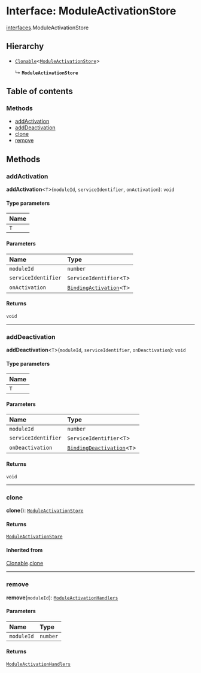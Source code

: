 # Interface: ModuleActivationStore

[interfaces](/en/auto-docs/editor/modules/interfaces.md).ModuleActivationStore

## Hierarchy

* [`Clonable`](/en/auto-docs/editor/interfaces/interfaces.Clonable.md)<[`ModuleActivationStore`](/en/auto-docs/editor/interfaces/interfaces.ModuleActivationStore.md)>

  ↳ **`ModuleActivationStore`**

## Table of contents

### Methods

* [addActivation](/en/auto-docs/editor/interfaces/interfaces.ModuleActivationStore.md#addactivation)
* [addDeactivation](/en/auto-docs/editor/interfaces/interfaces.ModuleActivationStore.md#adddeactivation)
* [clone](/en/auto-docs/editor/interfaces/interfaces.ModuleActivationStore.md#clone)
* [remove](/en/auto-docs/editor/interfaces/interfaces.ModuleActivationStore.md#remove)

## Methods

### addActivation

**addActivation**<`T`>(`moduleId`, `serviceIdentifier`, `onActivation`): `void`

#### Type parameters

| Name |
| :------ |
| `T` |

#### Parameters

| Name | Type |
| :------ | :------ |
| `moduleId` | `number` |
| `serviceIdentifier` | `ServiceIdentifier`<`T`> |
| `onActivation` | [`BindingActivation`](/en/auto-docs/editor/types/interfaces.BindingActivation.md)<`T`> |

#### Returns

`void`

***

### addDeactivation

**addDeactivation**<`T`>(`moduleId`, `serviceIdentifier`, `onDeactivation`): `void`

#### Type parameters

| Name |
| :------ |
| `T` |

#### Parameters

| Name | Type |
| :------ | :------ |
| `moduleId` | `number` |
| `serviceIdentifier` | `ServiceIdentifier`<`T`> |
| `onDeactivation` | [`BindingDeactivation`](/en/auto-docs/editor/types/interfaces.BindingDeactivation.md)<`T`> |

#### Returns

`void`

***

### clone

**clone**(): [`ModuleActivationStore`](/en/auto-docs/editor/interfaces/interfaces.ModuleActivationStore.md)

#### Returns

[`ModuleActivationStore`](/en/auto-docs/editor/interfaces/interfaces.ModuleActivationStore.md)

#### Inherited from

[Clonable](/en/auto-docs/editor/interfaces/interfaces.Clonable.md).[clone](/en/auto-docs/editor/interfaces/interfaces.Clonable.md#clone)

***

### remove

**remove**(`moduleId`): [`ModuleActivationHandlers`](/en/auto-docs/editor/interfaces/interfaces.ModuleActivationHandlers.md)

#### Parameters

| Name | Type |
| :------ | :------ |
| `moduleId` | `number` |

#### Returns

[`ModuleActivationHandlers`](/en/auto-docs/editor/interfaces/interfaces.ModuleActivationHandlers.md)
